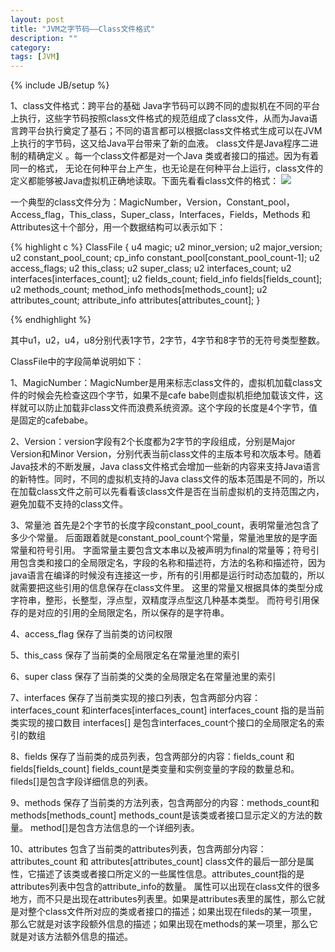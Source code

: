 ```yaml
---
layout: post
title: "JVM之字节码——Class文件格式"
description: ""
category: 
tags: [JVM]
---
```

{% include JB/setup %}

1、class文件格式：跨平台的基础
     Java字节码可以跨不同的虚拟机在不同的平台上执行，这些字节码按照class文件格式的规范组成了class文件，从而为Java语言跨平台执行奠定了基石；不同的语言都可以根据class文件格式生成可以在JVM上执行的字节码，这又给Java平台带来了新的血液。
      class文件是Java程序二进制的精确定义 。每一个class文件都是对一个Java 类或者接口的描述。因为有着同一的格式，  无论在何种平台上产生，也无论是在何种平台上运行，class文件的定义都能够被Java虚拟机正确地读取。下面先看看class文件的格式：
![](http://kenvifire.github.com/images/jvm-1.jpg)

一个典型的class文件分为：MagicNumber，Version，Constant_pool，Access_flag，This_class，Super_class，Interfaces，Fields，Methods 和Attributes这十个部分，用一个数据结构可以表示如下：

{% highlight c %}
     ClassFile {
          u4 magic;
          u2 minor_version;
          u2 major_version;
          u2 constant_pool_count;
          cp_info constant_pool[constant_pool_count-1];
          u2 access_flags;
          u2 this_class;
          u2 super_class;
          u2 interfaces_count;
          u2 interfaces[interfaces_count];
          u2 fields_count;
          field_info fields[fields_count];
          u2 methods_count;
          method_info methods[methods_count];
          u2 attributes_count;
          attribute_info attributes[attributes_count];
}

{% endhighlight %}

其中u1，u2，u4，u8分别代表1字节，2字节，4字节和8字节的无符号类型整数。
 
ClassFile中的字段简单说明如下：

1、MagicNumber：MagicNumber是用来标志class文件的，虚拟机加载class文件的时候会先检查这四个字节，如果不是cafe babe则虚拟机拒绝加载该文件，这样就可以防止加载非class文件而浪费系统资源。这个字段的长度是4个字节，值是固定的cafebabe。

2、Version：version字段有2个长度都为2字节的字段组成，分别是Major Version和Minor Version，分别代表当前class文件的主版本号和次版本号。随着Java技术的不断发展，Java class文件格式会增加一些新的内容来支持Java语言的新特性。同时，不同的虚拟机支持的Java class文件的版本范围是不同的，所以在加载class文件之前可以先看看该class文件是否在当前虚拟机的支持范围之内，避免加载不支持的class文件。

3、常量池
   首先是2个字节的长度字段constant_pool_count，表明常量池包含了多少个常量。
   后面跟着就是constant_pool_count个常量，常量池里放的是字面常量和符号引用。
   字面常量主要包含文本串以及被声明为final的常量等；符号引用包含类和接口的全局限定名，字段的名称和描述符，方法的名称和描述符，因为java语言在编译的时候没有连接这一步，所有的引用都是运行时动态加载的，所以就需要把这些引用的信息保存在class文件里。
    这里的常量又根据具体的类型分成字符串，整形，长整型，浮点型，双精度浮点型这几种基本类型。
        而符号引用保存的是对应的引用的全局限定名，所以保存的是字符串。

4、access_flag 保存了当前类的访问权限

5、this_cass  保存了当前类的全局限定名在常量池里的索引

6、super class 保存了当前类的父类的全局限定名在常量池里的索引

7、interfaces 保存了当前类实现的接口列表，包含两部分内容：interfaces_count 和interfaces[interfaces_count]
         interfaces_count 指的是当前类实现的接口数目
        interfaces[] 是包含interfaces_count个接口的全局限定名的索引的数组

8、fields 保存了当前类的成员列表，包含两部分的内容：fields_count 和 fields[fields_count]
     fields_count是类变量和实例变量的字段的数量总和。
     fileds[]是包含字段详细信息的列表。
    

9、methods 保存了当前类的方法列表，包含两部分的内容：methods_count和methods[methods_count]
     methods_count是该类或者接口显示定义的方法的数量。
     method[]是包含方法信息的一个详细列表。

10、attributes 包含了当前类的attributes列表，包含两部分内容：attributes_count 和 attributes[attributes_count]
     class文件的最后一部分是属性，它描述了该类或者接口所定义的一些属性信息。attributes_count指的是attributes列表中包含的attribute_info的数量。
     属性可以出现在class文件的很多地方，而不只是出现在attributes列表里。如果是attributes表里的属性，那么它就是对整个class文件所对应的类或者接口的描述；如果出现在fileds的某一项里，那么它就是对该字段额外信息的描述；如果出现在methods的某一项里，那么它就是对该方法额外信息的描述。
